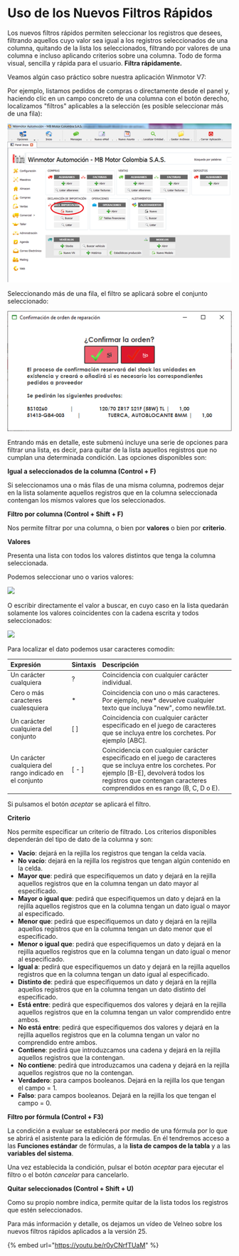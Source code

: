 # Uso de los Nuevos Filtros Rápidos

Los nuevos filtros rápidos permiten seleccionar los registros que desees, filtrando aquellos cuyo valor sea igual a los registros seleccionados de una columna, quitando de la lista los seleccionados, filtrando por valores de una columna e incluso aplicando criterios sobre una columna. Todo de forma visual, sencilla y rápida para el usuario. **Filtra rápidamente.**

Veamos algún caso práctico sobre nuestra aplicación Winmotor V7:

Por ejemplo, listamos pedidos de compras o directamente desde el panel y, haciendo clic en un campo concreto de una columna con el botón derecho, localizamos "filtros" aplicables a la selección \(es posible seleccionar más de una fila\):

![](../.gitbook/assets/image%20%28134%29.png)

Seleccionando más de una fila, el filtro se aplicará sobre el conjunto seleccionado:

![](../.gitbook/assets/image%20%28391%29.png)

Entrando más en detalle, este submenú incluye una serie de opciones para filtrar una lista, es decir, para quitar de la lista aquellos registros que no cumplan una determinada condición. Las opciones disponibles son:

**Igual a seleccionados de la columna \(Control + F\)**

Si seleccionamos una o más filas de una misma columna, podremos dejar en la lista solamente aquellos registros que en la columna seleccionada contengan los mismos valores que los seleccionados.

**Filtro por columna \(Control + Shift + F\)**

Nos permite filtrar por una columna, o bien por **valores** o bien por **criterio**.

**Valores**

Presenta una lista con todos los valores distintos que tenga la columna seleccionada.

Podemos seleccionar uno o varios valores:

![](https://doc.velneo.es/assets/filtro_valores.png)

O escribir directamente el valor a buscar, en cuyo caso en la lista quedarán solamente los valores coincidentes con la cadena escrita y todos seleccionados:

![](https://doc.velneo.es/assets/filtro_valores_edicion.png)

Para localizar el dato podemos usar caracteres comodín:

| Expresión | Sintaxis | Descripción |
| :--- | :--- | :--- |
| Un carácter cualquiera | ? | Coincidencia con cualquier carácter individual. |
| Cero o más caracteres cualesquiera | \* | Coincidencia con uno o más caracteres. Por ejemplo, new\* devuelve cualquier texto que incluya "new", como newfile.txt. |
| Un carácter cualquiera del conjunto | \[ \] | Coincidencia con cualquier carácter especificado en el juego de caracteres que se incluya entre los corchetes. Por ejemplo \[ABC\]. |
| Un carácter cualquiera del rango indicado en el conjunto | \[ - \] | Coincidencia con cualquier carácter especificado en el juego de caracteres que se incluya entre los corchetes. Por ejemplo \[B-E\], devolverá todos los registros que contengan caracteres comprendidos en es rango \(B, C, D o E\). |

Si pulsamos el botón _aceptar_ se aplicará el filtro.

**Criterio**

Nos permite especificar un criterio de filtrado. Los criterios disponibles dependerán del tipo de dato de la columna y son:

* **Vacío**: dejará en la rejilla los registros que tengan la celda vacía.
* **No vacío**: dejará en la rejilla los registros que tengan algún contenido en la celda.
* **Mayor que**: pedirá que especifiquemos un dato y dejará en la rejilla aquellos registros que en la columna tengan un dato mayor al especificado.
* **Mayor o igual que**: pedirá que especifiquemos un dato y dejará en la rejilla aquellos registros que en la columna tengan un dato igual o mayor al especificado.
* **Menor que**: pedirá que especifiquemos un dato y dejará en la rejilla aquellos registros que en la columna tengan un dato menor que el especificado.
* **Menor o igual que**: pedirá que especifiquemos un dato y dejará en la rejilla aquellos registros que en la columna tengan un dato igual o menor al especificado.
* **Igual a**: pedirá que especifiquemos un dato y dejará en la rejilla aquellos registros que en la columna tengan un dato igual al especificado.
* **Distinto de**: pedirá que especifiquemos un dato y dejará en la rejilla aquellos registros que en la columna tengan un dato distinto del especificado.
* **Está entre**: pedirá que especifiquemos dos valores y dejará en la rejilla aquellos registros que en la columna tengan un valor comprendido entre ambos.
* **No está entre**: pedirá que especifiquemos dos valores y dejará en la rejilla aquellos registros que en la columna tengan un valor no comprendido entre ambos.
* **Contiene**: pedirá que introduzcamos una cadena y dejará en la rejilla aquellos registros que la contengan.
* **No contiene**: pedirá que introduzcamos una cadena y dejará en la rejilla aquellos registros que no la contengan.
* **Verdadero**: para campos booleanos. Dejará en la rejilla los que tengan el campo = 1.
* **Falso**: para campos booleanos. Dejará en la rejilla los que tengan el campo = 0.

**Filtro por fórmula \(Control + F3\)**

La condición a evaluar se establecerá por medio de una fórmula por lo que se abrirá el asistente para la edición de fórmulas. En él tendremos acceso a las **Funciones estándar** de fórmulas, a la **lista de campos de la tabla** y a las **variables del sistema**.

Una vez establecida la condición, pulsar el botón _aceptar_ para ejecutar el filtro o el botón _cancelar_ para cancelarlo.

**Quitar seleccionados \(Control + Shift + U\)**

Como su propio nombre indica, permite quitar de la lista todos los registros que estén seleccionados.

Para más información y detalle, os dejamos un vídeo de Velneo sobre los nuevos filtros rápidos aplicados a la versión 25.

{% embed url="https://youtu.be/r0yCNrfTUaM" %}



